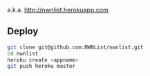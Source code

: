 a.k.a. http://nwnlist.herokuapp.com

## Deploy

```sh
git clone git@github.com:NWNList/nwnlist.git
cd nwnlist
heroku create <appname>
git push heroku master
```

